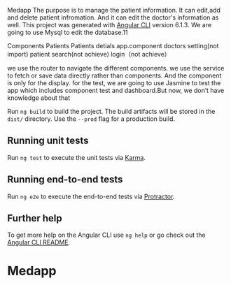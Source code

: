 Medapp
The purpose is to manage the patient information. 
It can edit,add and delete patient infromation. And it can edit the doctor's information as well.
This project was generated with [Angular CLI](https://github.com/angular/angular-cli) version 6.1.3.
We are going to use Mysql to edit the database.11

Components
Patients
Patients detials
app.component
doctors setting(not import)
patient search(not achieve)
login（not achieve）

we use the router to navigate the different components.
we use the service to fetch or save data directly rather than components. And the component is only for the display.
for the test, we are going to use Jasmine to test the app which includes component test and dashboard.But now, we don’t have knowledge about that

Run `ng build` to build the project. The build artifacts will be stored in the `dist/` directory. Use the `--prod` flag for a production build.

## Running unit tests

Run `ng test` to execute the unit tests via [Karma](https://karma-runner.github.io).

## Running end-to-end tests

Run `ng e2e` to execute the end-to-end tests via [Protractor](http://www.protractortest.org/).

## Further help

To get more help on the Angular CLI use `ng help` or go check out the [Angular CLI README](https://github.com/angular/angular-cli/blob/master/README.md).
# Medapp

